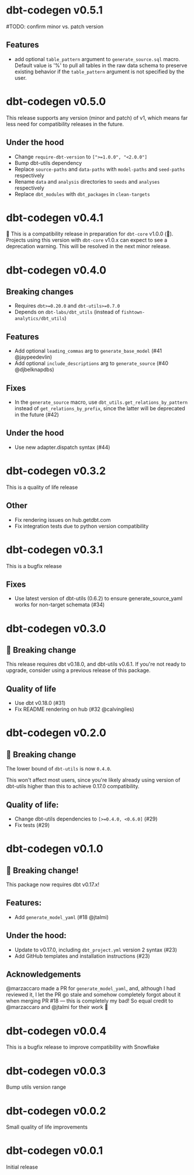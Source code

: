 # dbt-codegen v0.5.1
#TODO: confirm minor vs. patch version

## Features
- add optional `table_pattern` argument to `generate_source.sql` macro. Default value is '%' to pull all tables in the raw data schema to preserve existing behavior if the `table_pattern` argument is not specified by the user.

# dbt-codegen v0.5.0

This release supports any version (minor and patch) of v1, which means far less need for compatibility releases in the future.

## Under the hood
- Change `require-dbt-version` to `[">=1.0.0", "<2.0.0"]`
- Bump dbt-utils dependency
- Replace `source-paths` and `data-paths` with `model-paths` and `seed-paths` respectively
- Rename `data` and `analysis` directories to `seeds` and `analyses` respectively
- Replace `dbt_modules` with `dbt_packages` in `clean-targets`

# dbt-codegen v0.4.1
🚨 This is a compatibility release in preparation for `dbt-core` v1.0.0 (🎉). Projects using this version with `dbt-core` v1.0.x can expect to see a deprecation warning. This will be resolved in the next minor release.

# dbt-codegen v0.4.0

## Breaking changes
- Requires `dbt>=0.20.0` and `dbt-utils>=0.7.0`
- Depends on `dbt-labs/dbt_utils` (instead of `fishtown-analytics/dbt_utils`)

## Features
- Add optional `leading_commas` arg to `generate_base_model` (#41 @jaypeedevlin)
- Add optional `include_descriptions` arg to `generate_source` (#40 @djbelknapdbs)

## Fixes
- In the `generate_source` macro, use `dbt_utils.get_relations_by_pattern` instead of `get_relations_by_prefix`, since the latter will be deprecated in the future (#42)

## Under the hood
- Use new adapter.dispatch syntax (#44)

# dbt-codegen v0.3.2

This is a quality of life release

## Other
* Fix rendering issues on hub.getdbt.com
* Fix integration tests due to python version compatibility

# dbt-codegen v0.3.1
This is a bugfix release

## Fixes
- Use latest version of dbt-utils (0.6.2) to ensure generate_source_yaml works for non-target schemata (#34)

# dbt-codegen v0.3.0
## 🚨  Breaking change
This release requires dbt v0.18.0, and dbt-utils v0.6.1. If you're not ready to upgrade, consider using a previous release of this package.

## Quality of life
- Use dbt v0.18.0 (#31)
- Fix README rendering on hub  (#32 @calvingiles)

# dbt-codegen v0.2.0
## 🚨 Breaking change
The lower bound of `dbt-utils` is now `0.4.0`.

This won't affect most users, since you're likely already using version of dbt-utils higher than this to achieve 0.17.0 compatibility.

## Quality of life:
- Change dbt-utils dependencies to `[>=0.4.0, <0.6.0]` (#29)
- Fix tests (#29)

# dbt-codegen v0.1.0
## 🚨 Breaking change!

This package now requires dbt v0.17.x!

## Features:
* Add `generate_model_yaml` (#18 @jtalmi)


## Under the hood:
* Update to v0.17.0, including `dbt_project.yml` version 2 syntax (#23)
* Add GitHub templates and installation instructions (#23)

## Acknowledgements
@marzaccaro made a PR for `generate_model_yaml`, and, although I had reviewed it, I let the PR go stale and somehow completely forgot about it when merging PR #18 — this is completely my bad! So equal credit to @marzaccaro and @jtalmi for their work :clap:

# dbt-codegen v0.0.4
This is a bugfix release to improve compatibility with Snowflake

# dbt-codegen v0.0.3
Bump utils version range

# dbt-codegen v0.0.2
Small quality of life improvements

# dbt-codegen v0.0.1
Initial release
